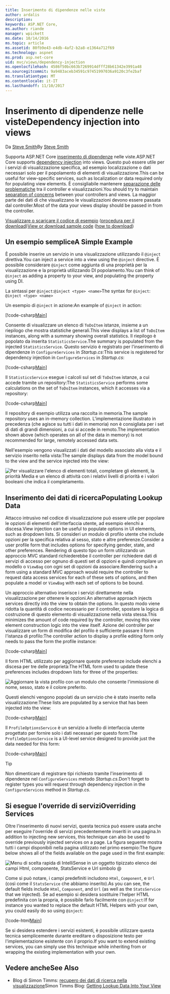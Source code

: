 ```yaml
---
title: Inserimento di dipendenze nelle viste
author: ardalis
description: 
keywords: ASP.NET Core,
ms.author: riande
manager: wpickett
ms.date: 10/14/2016
ms.topic: article
ms.assetid: 80fb9e43-e4db-4af2-b2a8-e1364a712f69
ms.technology: aspnet
ms.prod: asp.net-core
uid: mvc/views/dependency-injection
ms.openlocfilehash: 4586f50bc663b7269914dfff28b61342e3991a48
ms.sourcegitcommit: 9a9483aceb34591c97451997036a9120c3fe2baf
ms.translationtype: MT
ms.contentlocale: it-IT
ms.lasthandoff: 11/10/2017
---
```

# <a name="dependency-injection-into-views"></a><span data-ttu-id="731d4-103">Inserimento di dipendenze nelle viste</span><span class="sxs-lookup"><span data-stu-id="731d4-103">Dependency injection into views</span></span>

<span data-ttu-id="731d4-104">Da [Steve Smith](https://ardalis.com/)</span><span class="sxs-lookup"><span data-stu-id="731d4-104">By [Steve Smith](https://ardalis.com/)</span></span>

<span data-ttu-id="731d4-105">Supporta ASP.NET Core [inserimento di dipendenze](xref:fundamentals/dependency-injection) nelle viste.</span><span class="sxs-lookup"><span data-stu-id="731d4-105">ASP.NET Core supports [dependency injection](xref:fundamentals/dependency-injection) into views.</span></span> <span data-ttu-id="731d4-106">Questo può essere utile per i servizi di visualizzazione specifica, ad esempio localizzazione o dati necessari solo per il popolamento di elementi di visualizzazione.</span><span class="sxs-lookup"><span data-stu-id="731d4-106">This can be useful for view-specific services, such as localization or data required only for populating view elements.</span></span> <span data-ttu-id="731d4-107">È consigliabile mantenere [separazione delle problematiche](http://deviq.com/separation-of-concerns/) tra il controller e visualizzazioni.</span><span class="sxs-lookup"><span data-stu-id="731d4-107">You should try to maintain [separation of concerns](http://deviq.com/separation-of-concerns/) between your controllers and views.</span></span> <span data-ttu-id="731d4-108">La maggior parte dei dati di che visualizzano le visualizzazioni devono essere passata dal controller.</span><span class="sxs-lookup"><span data-stu-id="731d4-108">Most of the data your views display should be passed in from the controller.</span></span>

<span data-ttu-id="731d4-109">[Visualizzare o scaricare il codice di esempio](https://github.com/aspnet/Docs/tree/master/aspnetcore/mvc/views/dependency-injection/sample) ([procedura per il download](xref:tutorials/index#how-to-download-a-sample))</span><span class="sxs-lookup"><span data-stu-id="731d4-109">[View or download sample code](https://github.com/aspnet/Docs/tree/master/aspnetcore/mvc/views/dependency-injection/sample) ([how to download](xref:tutorials/index#how-to-download-a-sample))</span></span>

## <a name="a-simple-example"></a><span data-ttu-id="731d4-110">Un esempio semplice</span><span class="sxs-lookup"><span data-stu-id="731d4-110">A Simple Example</span></span>

<span data-ttu-id="731d4-111">È possibile inserire un servizio in una visualizzazione utilizzando il `@inject` direttiva.</span><span class="sxs-lookup"><span data-stu-id="731d4-111">You can inject a service into a view using the `@inject` directive.</span></span> <span data-ttu-id="731d4-112">È possibile considerare `@inject` come aggiunta di una proprietà per la visualizzazione e la proprietà utilizzando DI popolamento.</span><span class="sxs-lookup"><span data-stu-id="731d4-112">You can think of `@inject` as adding a property to your view, and populating the property using DI.</span></span>

<span data-ttu-id="731d4-113">La sintassi per `@inject`:`@inject <type> <name>`</span><span class="sxs-lookup"><span data-stu-id="731d4-113">The syntax for `@inject`: `@inject <type> <name>`</span></span>

<span data-ttu-id="731d4-114">Un esempio di `@inject` in azione:</span><span class="sxs-lookup"><span data-stu-id="731d4-114">An example of `@inject` in action:</span></span>

[!code-csharp[Main](../../mvc/views/dependency-injection/sample/src/ViewInjectSample/Views/ToDo/Index.cshtml?highlight=4,5,15,16,17)]

<span data-ttu-id="731d4-115">Consente di visualizzare un elenco di `ToDoItem` istanze, insieme a un riepilogo che mostra statistiche generali.</span><span class="sxs-lookup"><span data-stu-id="731d4-115">This view displays a list of `ToDoItem` instances, along with a summary showing overall statistics.</span></span> <span data-ttu-id="731d4-116">Il riepilogo è popolato da inserita `StatisticsService`.</span><span class="sxs-lookup"><span data-stu-id="731d4-116">The summary is populated from the injected `StatisticsService`.</span></span> <span data-ttu-id="731d4-117">Questo servizio è registrato per l'inserimento di dipendenze in `ConfigureServices` in *Startup.cs*:</span><span class="sxs-lookup"><span data-stu-id="731d4-117">This service is registered for dependency injection in `ConfigureServices` in *Startup.cs*:</span></span>

[!code-csharp[Main](../../mvc/views/dependency-injection/sample/src/ViewInjectSample/Startup.cs?highlight=6,7&range=15-22)]

<span data-ttu-id="731d4-118">Il `StatisticsService` esegue i calcoli sul set di `ToDoItem` istanze, a cui accede tramite un repository:</span><span class="sxs-lookup"><span data-stu-id="731d4-118">The `StatisticsService` performs some calculations on the set of `ToDoItem` instances, which it accesses via a repository:</span></span>

[!code-csharp[Main](../../mvc/views/dependency-injection/sample/src/ViewInjectSample/Model/Services/StatisticsService.cs?highlight=15,20,26)]

<span data-ttu-id="731d4-119">Il repository di esempio utilizza una raccolta in memoria.</span><span class="sxs-lookup"><span data-stu-id="731d4-119">The sample repository uses an in-memory collection.</span></span> <span data-ttu-id="731d4-120">L'implementazione illustrato in precedenza (che agisce su tutti i dati in memoria) non è consigliata per i set di dati di grandi dimensioni, a cui si accede in remoto.</span><span class="sxs-lookup"><span data-stu-id="731d4-120">The implementation shown above (which operates on all of the data in memory) is not recommended for large, remotely accessed data sets.</span></span>

<span data-ttu-id="731d4-121">Nell'esempio vengono visualizzati i dati del modello associato alla vista e il servizio inserito nella vista:</span><span class="sxs-lookup"><span data-stu-id="731d4-121">The sample displays data from the model bound to the view and the service injected into the view:</span></span>

![Per visualizzare l'elenco di elementi totali, completare gli elementi, la priorità Media e un elenco di attività con i relativi livelli di priorità e i valori booleani che indica il completamento.](dependency-injection/_static/screenshot.png)

## <a name="populating-lookup-data"></a><span data-ttu-id="731d4-123">Inserimento dei dati di ricerca</span><span class="sxs-lookup"><span data-stu-id="731d4-123">Populating Lookup Data</span></span>

<span data-ttu-id="731d4-124">Attacco intrusivo nel codice di visualizzazione può essere utile per popolare le opzioni di elementi dell'interfaccia utente, ad esempio elenchi a discesa.</span><span class="sxs-lookup"><span data-stu-id="731d4-124">View injection can be useful to populate options in UI elements, such as dropdown lists.</span></span> <span data-ttu-id="731d4-125">Si consideri un modulo di profilo utente che include opzioni per la specifica relativa al sesso, stato e altre preferenze.</span><span class="sxs-lookup"><span data-stu-id="731d4-125">Consider a user profile form that includes options for specifying gender, state, and other preferences.</span></span> <span data-ttu-id="731d4-126">Rendering di questo tipo un form utilizzando un approccio MVC standard richiederebbe il controller per richiedere dati di servizi di accesso per ognuno di questi set di opzioni e quindi compilare un modello o `ViewBag` con ogni set di opzioni da associare.</span><span class="sxs-lookup"><span data-stu-id="731d4-126">Rendering such a form using a standard MVC approach would require the controller to request data access services for each of these sets of options, and then populate a model or `ViewBag` with each set of options to be bound.</span></span>

<span data-ttu-id="731d4-127">Un approccio alternativo inserisce i servizi direttamente nella visualizzazione per ottenere le opzioni.</span><span class="sxs-lookup"><span data-stu-id="731d4-127">An alternative approach injects services directly into the view to obtain the options.</span></span> <span data-ttu-id="731d4-128">In questo modo viene ridotta la quantità di codice necessario per il controller, spostare la logica di costruzione di questo elemento di visualizzazione nella vista stessa.</span><span class="sxs-lookup"><span data-stu-id="731d4-128">This minimizes the amount of code required by the controller, moving this view element construction logic into the view itself.</span></span> <span data-ttu-id="731d4-129">Azione del controller per visualizzare un form di modifica del profilo è sufficiente passare il form l'istanza di profilo:</span><span class="sxs-lookup"><span data-stu-id="731d4-129">The controller action to display a profile editing form only needs to pass the form the profile instance:</span></span>

[!code-csharp[Main](../../mvc/views/dependency-injection/sample/src/ViewInjectSample/Controllers/ProfileController.cs?highlight=9,19)]

<span data-ttu-id="731d4-130">Il form HTML utilizzato per aggiornare queste preferenze include elenchi a discesa per tre delle proprietà:</span><span class="sxs-lookup"><span data-stu-id="731d4-130">The HTML form used to update these preferences includes dropdown lists for three of the properties:</span></span>

![Aggiornare la vista profilo con un modulo che consente l'immissione di nome, sesso, stato e il colore preferito.](dependency-injection/_static/updateprofile.png)

<span data-ttu-id="731d4-132">Questi elenchi vengono popolati da un servizio che è stato inserito nella visualizzazione:</span><span class="sxs-lookup"><span data-stu-id="731d4-132">These lists are populated by a service that has been injected into the view:</span></span>

[!code-csharp[Main](../../mvc/views/dependency-injection/sample/src/ViewInjectSample/Views/Profile/Index.cshtml?highlight=4,16,17,21,22,26,27)]

<span data-ttu-id="731d4-133">Il `ProfileOptionsService` è un servizio a livello di interfaccia utente progettato per fornire solo i dati necessari per questo form:</span><span class="sxs-lookup"><span data-stu-id="731d4-133">The `ProfileOptionsService` is a UI-level service designed to provide just the data needed for this form:</span></span>

[!code-csharp[Main](../../mvc/views/dependency-injection/sample/src/ViewInjectSample/Model/Services/ProfileOptionsService.cs?highlight=7,13,24)]

>[!TIP]
> <span data-ttu-id="731d4-134">Non dimenticare di registrare tipi richiesto tramite l'inserimento di dipendenze nel `ConfigureServices` metodo *Startup.cs*.</span><span class="sxs-lookup"><span data-stu-id="731d4-134">Don't forget to register types you will request through dependency injection in the  `ConfigureServices` method in *Startup.cs*.</span></span>

## <a name="overriding-services"></a><span data-ttu-id="731d4-135">Si esegue l'override di servizi</span><span class="sxs-lookup"><span data-stu-id="731d4-135">Overriding Services</span></span>

<span data-ttu-id="731d4-136">Oltre l'inserimento di nuovi servizi, questa tecnica può essere usata anche per eseguire l'override di servizi precedentemente inseriti in una pagina.</span><span class="sxs-lookup"><span data-stu-id="731d4-136">In addition to injecting new services, this technique can also be used to override previously injected services on a page.</span></span> <span data-ttu-id="731d4-137">La figura seguente mostra tutti i campi disponibili nella pagina utilizzato nel primo esempio:</span><span class="sxs-lookup"><span data-stu-id="731d4-137">The figure below shows all of the fields available on the page used in the first example:</span></span>

![Menu di scelta rapida di IntelliSense in un oggetto tipizzato elenco dei campi Html, componente, StatsService e Url simbolo @](dependency-injection/_static/razor-fields.png)

<span data-ttu-id="731d4-139">Come si può notare, i campi predefiniti includono `Html`, `Component`, e `Url` (così come il `StatsService` che abbiamo inserito).</span><span class="sxs-lookup"><span data-stu-id="731d4-139">As you can see, the default fields include `Html`, `Component`, and `Url` (as well as the `StatsService` that we injected).</span></span> <span data-ttu-id="731d4-140">Se ad esempio si desidera sostituire l'helper HTML predefinita con la propria, è possibile farlo facilmente con `@inject`:</span><span class="sxs-lookup"><span data-stu-id="731d4-140">If for instance you wanted to replace the default HTML Helpers with your own, you could easily do so using `@inject`:</span></span>

[!code-html[Main](../../mvc/views/dependency-injection/sample/src/ViewInjectSample/Views/Helper/Index.cshtml?highlight=3,11)]

<span data-ttu-id="731d4-141">Se si desidera estendere i servizi esistenti, è possibile utilizzare questa tecnica semplicemente durante ereditare o disposizione testo per l'implementazione esistente con il proprio.</span><span class="sxs-lookup"><span data-stu-id="731d4-141">If you want to extend existing services, you can simply use this technique while inheriting from or wrapping the existing implementation with your own.</span></span>

## <a name="see-also"></a><span data-ttu-id="731d4-142">Vedere anche</span><span class="sxs-lookup"><span data-stu-id="731d4-142">See Also</span></span>

* <span data-ttu-id="731d4-143">Blog di Simon Timms: [recupero dei dati di ricerca nella visualizzazione](http://blog.simontimms.com/2015/06/09/getting-lookup-data-into-you-view/)</span><span class="sxs-lookup"><span data-stu-id="731d4-143">Simon Timms Blog: [Getting Lookup Data Into Your View](http://blog.simontimms.com/2015/06/09/getting-lookup-data-into-you-view/)</span></span>

